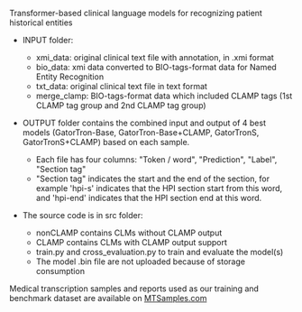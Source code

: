 Transformer-based clinical language models for recognizing patient historical entities

- INPUT folder:
  + xmi_data: original clinical text file with annotation, in .xmi format
  + bio_data: xmi data converted to BIO-tags-format data for Named Entity Recognition
  + txt_data: original clinical text file in text format
  + merge_clamp: BIO-tags-format data which included CLAMP tags (1st CLAMP tag group and 2nd CLAMP tag group)
    
- OUTPUT folder contains the combined input and output of 4 best models (GatorTron-Base, GatorTron-Base+CLAMP, GatorTronS, GatorTronS+CLAMP) based on each sample.
  + Each file has four columns: "Token / word", "Prediction", "Label", "Section tag"
  + "Section tag" indicates the start and the end of the section, for example 'hpi-s' indicates that the HPI section start from this word, and 'hpi-end' indicates that the HPI section end at this word.

- The source code is in src folder:
  + nonCLAMP contains CLMs without CLAMP output
  + CLAMP contains CLMs with CLAMP output support
  + train.py and cross_evaluation.py to train and evaluate the model(s)
  + The model .bin file are not uploaded because of storage consumption

Medical transcription samples and reports used as our training and benchmark dataset are available on [MTSamples.com](https://www.mtsamples.com )
